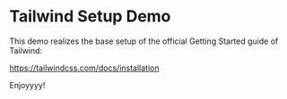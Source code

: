 # Tailwind Setup Demo

This demo realizes the base setup of the official Getting Started guide of Tailwind:

https://tailwindcss.com/docs/installation

Enjoyyyy!
